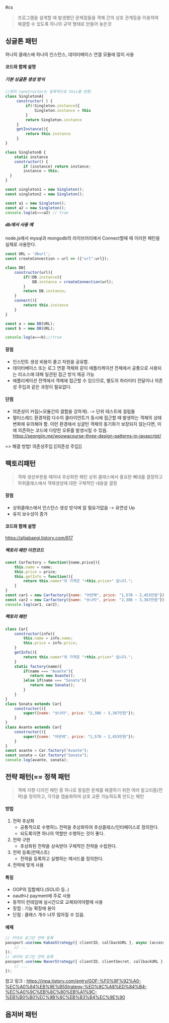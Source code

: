 #cs

> 프로그램을 설계할 때 발생했던 문제점들을 객체 간의 상호 관계등을 이용하여 해결할 수 있도록 하나의 규약 형태로 만들어 놓은것

## 싱글톤 패턴
하나의 클래스에 하나의 인스턴스, 데이터베이스 연결 모듈에 많이 사용
#### 코드와 함께 설명
##### 기본 싱글톤 생성 방식
```js
//원리 constructor는 암묵적으로 this를 반환.
class SingletonA{
	 constructor( ) {
		 if(!Singleton.instance){
			 Singleton.instance = this
		 }
		 return Singleton.instance
	 }
	 getInstance(){
		 return this.instance
	 }
}

class SingletonB {
	static instance
	constructor() {
	    if (instance) return instance;
	    instance = this;
  }
}

const singleton1 = new Singleton();
const singleton2 = new Singleton();

const a1 = new Singleton();
const a2 = new Singleton();
console.log(a1===a2) // true
```

##### db에서 사용 예
node.js에서 mysql과 mongodb의 라이브러리에서 Connect할때 때 이러한 패턴을 실제로 사용한다.
```js
const URL = 'dburl';
const createConnection = url => ({"url":url});

class DB{
	constructor(url){
		if(!DB.instance){
			DB.instance = createConnection(url);
		}
		return DB.instance;
	}
	connect(){
		return this.instance
	}
}

const a = new DB(URL);
const b = new DB(URL);

console.log(a===b);//true
```

#### 장점
- 인스턴트 생성 비용이 줄고 자원을 공유함.
- 데이터베이스 또는 로그 연결 객체와 같이 애플리케이션 전체에서 공통으로 사용되는 리소스에 대해 일관된 접근 방식 제공 가능
- 애플리케이션 전역에서 객체에 접근할 수 있으므로, 별도의 파라미터 전달이나 의존성 주입과 같은 과정이 필요없다.
#### 단점
- 의존성이 커짐(=모듈간의 결합을 강하게). -> 단위 테스트에 걸림돌
- 멀티스레드 환경처럼 다수의 클라이언트가 동시에 접근할 때 발생하는 객체의 상태 변화에 유의해야 함. 이런 환경에서 싱글턴 객체의 동기화가 보장되지 않는다면, 이에 의존하는 코드에 다양한 오류를 발생시킬 수 있음.
https://seongjin.me/woowacourse-three-design-patterns-in-javascript/

=> 해결 방법! 의존성주입 [[의존성 주입]]


## 팩토리패턴

>객체 생성부분을 떼어내 추상화한 패턴
>상위 클래스에서 중요한 뼈대를 결정하고 하위클래스에서 객체생성에 대한 구체적인 내용을 결정

#### 장점
- 상위클래스에서 인스턴스 생성 방식에 알 필요가없음 -> 유연성 Up
- 유지 보수성이 증가

#### 코드와 함께 설명
https://aljjabaegi.tistory.com/617
##### 팩토리 패턴 이전코드
```js
const Carfactory = function({name,price}){
	this.name = name;
	this.price = price;
	this.getInfo = function(){
        return this.name+"의 가격은 "+this.price+" 입니다.";
    }
}
const car1 = new Carfactory({name: "아반떼", price: "1,570 ~ 2,453만원"});
const car2 = new Carfactory({name: "쏘나타", price: "2,386 ~ 3,367만원"});
console.log(car1, car2);
```

##### 팩토리 패턴
```js
class Car{
    constructor(info){
        this.name = info.name;
        this.price = info.price;
    }
    getInfo(){
        return this.name+"의 가격은 "+this.price+" 입니다.";
    }
    static factory(name){
        if(name === "Avante"){
           return new Avante();
        }else if(name === "Sonata"){
           return new Sonata();
        }
    }
}
class Sonata extends Car{
    constructor(){
        super({name: "쏘나타", price: "2,386 ~ 3,367만원"});
    }
}
class Avante extends Car{
    constructor(){
        super({name: "아반테", price: "1,570 ~ 2,453만원"});
    }
}
const avante = Car.factory("Avante");
const sonata = Car.factory("Sonata");
console.log(avante, sonata);
```

## 전략 패턴(== 정책 패턴
>객체 지향 디자인 패턴 중 하나로 동일한 문제를 해결하기 위한 여러 알고리즘(전략)을 정의하고, 각각을 캡슐화하여 상호 교환 가능하도록 만드는 패턴

#### 방법
1. 전략 추상화
   - 공통적으로 수행하느 전략을 추상화하여 추상클래스/인터페이스로 정의한다.
   - 되도록이면 하나의 역할만 수행하는 것이 좋다.
2. 전략 구현
   - 추상화된 전략을 상속받아 구체적인 전략을 수립한다.
3. 전략 등록(컨텍스트)
   - 전략을 등록하고 실행하는 메서드를 정의한다.
4. 전략에 맞게 사용

#### 특징
- OOP의 집합체다.(SOLID 등..)
- oauth나 payment에 주로 사용
- 동작이 런테임에 실시간으로 교체되어야할때 사용
- 장점 : 기능 확장에 용이
- 단점 : 클래스 개수 너무 많아질 수 있음. 


#### 예제
```js
// 카카오 로그인 전략 등록
passport.use(new KakaoStrategy({ clientID, callbackURL }, async (accessToken, refreshToken, profile, done) => {
	// ...
});
// 네이버 로그인 전략 등록
passport.use(new NaverStrategy({ clientID, clientSecret, callbackURL }, async (accessToken, refreshToken, profile, done) => {
	// ...
});
```

참고 링크 : 
https://inpa.tistory.com/entry/GOF-%F0%9F%92%A0-%EC%A0%84%EB%9E%B5Strategy-%ED%8C%A8%ED%84%B4-%EC%A0%9C%EB%8C%80%EB%A1%9C-%EB%B0%B0%EC%9B%8C%EB%B3%B4%EC%9E%90

## 옵저버 패턴